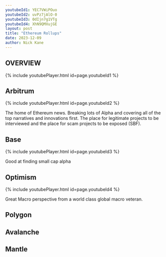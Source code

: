 ```yaml
---
youtubeId1: YEC7VWiPOuo
youtubeId2: uvPz7jAlO-0
youtubeId3: 0dIjn7g1VTg
youtubeId4: XhN9QMXujGE
layout: post
title: "Ethereum Rollups"
date: 2023-12-09
author: Nick Kane
---
```



## OVERVIEW

{% include youtubePlayer.html id=page.youtubeId1 %}



## Arbitrum

{% include youtubePlayer.html id=page.youtubeId2 %}

The home of Ethereum news. Breaking lots of Alpha and covering all of the top narratives and innovations first. The place for legitimate projects to be interviewed and the place for scam projects to be exposed (SBF).

## Base

{% include youtubePlayer.html id=page.youtubeId3 %}

Good at finding small cap alpha

## Optimism

{% include youtubePlayer.html id=page.youtubeId4 %}

Great Macro perspective from a world class global macro veteran.

## Polygon

## Avalanche

## Mantle


